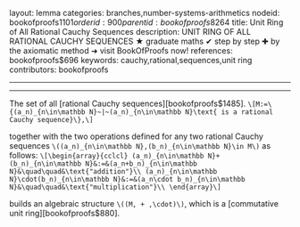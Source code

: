layout: lemma
categories: branches,number-systems-arithmetics
nodeid: bookofproofs$1101
orderid: 900
parentid: bookofproofs$8264
title: Unit Ring of All Rational Cauchy Sequences
description: UNIT RING OF ALL RATIONAL CAUCHY SEQUENCES ★ graduate maths ✔ step by step ✚ by the axiomatic method ➜ visit BookOfProofs now!
references: bookofproofs$696
keywords: cauchy,rational,sequences,unit ring
contributors: bookofproofs

---


---

The set of all [rational Cauchy sequences][bookofproofs$1485].
`\[M:=\{(a_n)_{n\in\mathbb N}~|~(a_n)_{n\in\mathbb N}\text{ is a rational Cauchy sequence}\},\]`

together with the two operations defined for any two rational Cauchy sequences `\((a_n)_{n\in\mathbb N},(b_n)_{n\in\mathbb N}\in M\)` as follows:
`\[\begin{array}{cclcl}
(a_n)_{n\in\mathbb N}+(b_n)_{n\in\mathbb N}&:=&(a_n+b_n)_{n\in\mathbb N}&\quad\quad&\text{"addition"}\\
(a_n)_{n\in\mathbb N}\cdot(b_n)_{n\in\mathbb N}&:=&(a_n\cdot b_n)_{n\in\mathbb N}&\quad\quad&\text{"multiplication"}\\
\end{array}\]`

builds an algebraic structure `\((M, + ,\cdot)\)`, which is a [commutative unit ring][bookofproofs$880].
